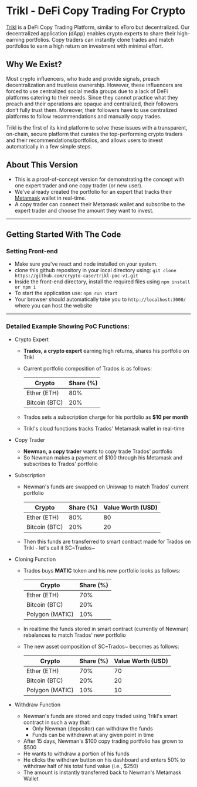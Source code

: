 # Trikl - DeFi Copy Trading For Crypto

[Trikl](https://trikl.xyz/) is a DeFi Copy Trading Platform, similar to eToro but decentralized. Our decentralized application (dApp) enables crypto experts to share their high-earning portfolios. Copy traders can instantly clone trades and match portfolios to earn a high return on investment with minimal effort.

## Why We Exist?
Most crypto influencers, who trade and provide signals, preach decentralization and trustless ownership. However, these influencers are forced to use centralized social media groups due to a lack of DeFi platforms catering to their needs. Since they cannot practice what they preach and their operations are opaque and centralized, their followers don’t fully trust them. Moreover, their followers have to use centralized platforms to follow recommendations and manually copy trades.

Trikl is the first of its kind platform to solve these issues with a transparent, on-chain, secure platform that curates the top-performing crypto traders and their recommendations/portfolios, and allows users to invest automatically in a few simple steps.

## About This Version
- This is a proof-of-concept version for demonstrating the concept with one expert trader and one copy trader (or new user).
- We've already created the portfolio for an expert that tracks their [Metamask](https://metamask.io/) wallet in real-time.
- A copy trader can connect their Metamask wallet and subscribe to the expert trader and choose the amount they want to invest.

---

## Getting Started With The Code
### Setting Front-end
- Make sure you've react and node installed on your system.
- clone this github repository in your local directory using: `git clone https://github.com/crypto-case/trikl-poc-v1.git`
- Inside the front-end directory, install the required files using `npm install or npm i`
- To start the application use: `npm run start`
- Your browser should automatically take you to `http://localhost:3000/` where you can host the website

---

### Detailed Example Showing PoC Functions:
- Crypto Expert
  - **Trados, a crypto expert** earning high returns, shares his portfolio on Trikl
  - Current portfolio composition of Trados is as follows:

    | Crypto  | Share (%) |
    | ------------- | ------------- |
    | Ether (ETH)  | 80%  |
    | Bitcoin (BTC)  | 20%  |

  - Trados sets a subscription charge for his portfolio as **$10 per month**
  - Trikl's cloud functions tracks Trados' Metamask wallet in real-time
- Copy Trader
  - **Newman, a copy trader** wants to copy trade Trados' portfolio
  - So Newman makes a payment of $100 through his Metamask and subscribes to Trados' portfolio
- Subscription  
  - Newman's funds are swapped on Uniswap to match Trados' current portfolio

    | Crypto  | Share (%) |  Value Worth (USD) |
    | ------------- | ------------- | ------------- |
    | Ether (ETH)  | 80%  | 80 |
    | Bitcoin (BTC)  | 20%  | 20 |

  - Then this funds are transferred to smart contract made for Trados on Trikl - let's call it SC~Trados~
- Cloning Function
  - Trados buys **MATIC** token and his new portfolio looks as follows:

    | Crypto  | Share (%) |
    | ------------- | ------------- |
    | Ether (ETH)  | 70%  |
    | Bitcoin (BTC)  | 20%  |
    | Polygon (MATIC)  | 10%  |
    
  - In realtime the funds stored in smart contract (currently of Newman) rebalances to match Trados' new portfolio
  - The new asset composition of SC~Trados~ becomes as follows:

    | Crypto  | Share (%) |  Value Worth (USD) |
    | ------------- | ------------- | ------------- |
    | Ether (ETH)  | 70%  | 70 |
    | Bitcoin (BTC)  | 20%  | 20 |
    | Polygon (MATIC)  | 10%  | 10 |

- Withdraw Function
  - Newman's funds are stored and copy traded using Trikl's smart contract in such a way that:
    - Only Newman (depositor) can withdraw the funds
    - Funds can be withdrawn at any given point in time
  - After 15 days, Newman's $100 copy trading portfolio has grown to $500
  - He wants to withdraw a portion of his funds
  - He clicks the withdraw button on his dashboard and enters 50% to withdraw half of his total fund value (i.e., $250)
  - The amount is instantly transferred back to Newman's Metamask Wallet
